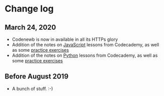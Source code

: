 # Change log

## March 24, 2020
* Codenewb is now in available in all its HTTPs glory
* Addition of the notes on [JavaScript](https://codenewb.rocks/javascript/codecademy/notebook.md) lessons from Codecademy, as well as some [practice exercises](https://codenewb.rocks/javascript/codecademy/practice_exercises/practice.md)
* Addition of the notes on [Python](https://codenewb.rocks/python/codecademy/notebook.md) lessons from Codecademy, as well as some [practice exercises](https://codenewb.rocks/python/codecademy/practice_exercises/practice.md)


## Before August 2019
* A bunch of stuff.  :-)
